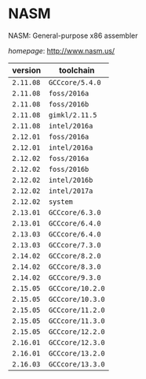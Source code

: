 # NASM

NASM: General-purpose x86 assembler

*homepage*: <http://www.nasm.us/>

version | toolchain
--------|----------
``2.11.08`` | ``GCCcore/5.4.0``
``2.11.08`` | ``foss/2016a``
``2.11.08`` | ``foss/2016b``
``2.11.08`` | ``gimkl/2.11.5``
``2.11.08`` | ``intel/2016a``
``2.12.01`` | ``foss/2016a``
``2.12.01`` | ``intel/2016a``
``2.12.02`` | ``foss/2016a``
``2.12.02`` | ``foss/2016b``
``2.12.02`` | ``intel/2016b``
``2.12.02`` | ``intel/2017a``
``2.12.02`` | ``system``
``2.13.01`` | ``GCCcore/6.3.0``
``2.13.01`` | ``GCCcore/6.4.0``
``2.13.03`` | ``GCCcore/6.4.0``
``2.13.03`` | ``GCCcore/7.3.0``
``2.14.02`` | ``GCCcore/8.2.0``
``2.14.02`` | ``GCCcore/8.3.0``
``2.14.02`` | ``GCCcore/9.3.0``
``2.15.05`` | ``GCCcore/10.2.0``
``2.15.05`` | ``GCCcore/10.3.0``
``2.15.05`` | ``GCCcore/11.2.0``
``2.15.05`` | ``GCCcore/11.3.0``
``2.15.05`` | ``GCCcore/12.2.0``
``2.16.01`` | ``GCCcore/12.3.0``
``2.16.01`` | ``GCCcore/13.2.0``
``2.16.03`` | ``GCCcore/13.3.0``
